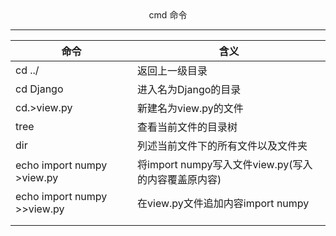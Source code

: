 <center>cmd 命令</center>

---

| 命令                          | 含义                                                |
| ----------------------------- | --------------------------------------------------- |
| cd ../                        | 返回上一级目录                                      |
| cd Django                     | 进入名为Django的目录                                |
| cd.>view.py                   | 新建名为view.py的文件                               |
| tree                          | 查看当前文件的目录树                                |
| dir                           | 列述当前文件下的所有文件以及文件夹                  |
| echo import numpy    >view.py | 将import numpy写入文件view.py(写入的内容覆盖原内容) |
| echo import numpy   >>view.py | 在view.py文件追加内容import numpy                   |
|                               |                                                     |
|                               |                                                     |





